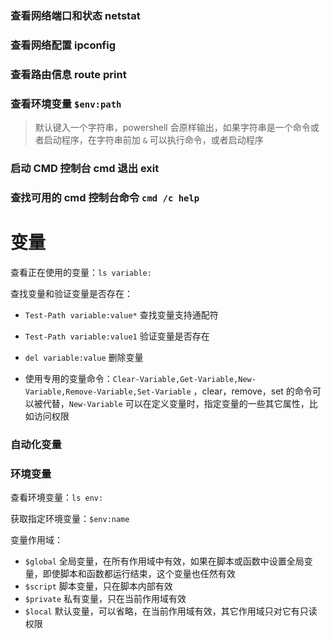### 查看网络端口和状态 netstat

### 查看网络配置 ipconfig

### 查看路由信息 route print

### 查看环境变量 `$env:path`

> 默认键入一个字符串，powershell 会原样输出，如果字符串是一个命令或者启动程序，在字符串前加 `&` 可以执行命令，或者启动程序

### 启动 CMD 控制台 cmd 退出 exit

### 查找可用的 cmd 控制台命令 `cmd /c help`



# 变量

查看正在使用的变量：`ls variable:`

查找变量和验证变量是否存在：

- `Test-Path variable:value*`  查找变量支持通配符 

- `Test-Path variable:value1`  验证变量是否存在
- `del variable:value` 删除变量
- 使用专用的变量命令：`Clear-Variable,Get-Variable,New-Variable,Remove-Variable,Set-Variable` ，clear，remove，set 的命令可以被代替，`New-Variable` 可以在定义变量时，指定变量的一些其它属性，比如访问权限

### 自动化变量

### 环境变量

查看环境变量：`ls env:`

获取指定环境变量：`$env:name`

变量作用域：

- `$global` 全局变量，在所有作用域中有效，如果在脚本或函数中设置全局变量，即使脚本和函数都运行结束，这个变量也任然有效
- `$script` 脚本变量，只在脚本内部有效
- `$private` 私有变量，只在当前作用域有效
- `$local` 默认变量，可以省略，在当前作用域有效，其它作用域只对它有只读权限




